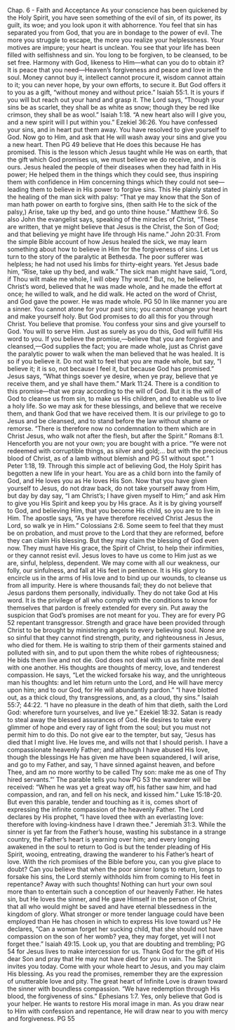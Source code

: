Chap. 6 - Faith and Acceptance
As your conscience has been quickened by the Holy Spirit, you
have seen something of the evil of sin, of its power, its guilt, its woe;
and you look upon it with abhorrence. You feel that sin has separated
you from God, that you are in bondage to the power of evil. The more
you struggle to escape, the more you realize your helplessness. Your
motives are impure; your heart is unclean. You see that your life has
been filled with selfishness and sin. You long to be forgiven, to be
cleansed, to be set free. Harmony with God, likeness to Him—what
can you do to obtain it?
It is peace that you need—Heaven’s forgiveness and peace and
love in the soul. Money cannot buy it, intellect cannot procure it,
wisdom cannot attain to it; you can never hope, by your own efforts,
to secure it. But God offers it to you as a gift, “without money and
without price.” Isaiah 55:1. It is yours if you will but reach out your
hand and grasp it. The Lord says, “Though your sins be as scarlet,
they shall be as white as snow; though they be red like crimson, they
shall be as wool.” Isaiah 1:18. “A new heart also will I give you, and
a new spirit will I put within you.” Ezekiel 36:26.
You have confessed your sins, and in heart put them away. You
have resolved to give yourself to God. Now go to Him, and ask that
He will wash away your sins and give you a new heart. Then
PG 49
believe that He does this because He has promised. This is the lesson
which Jesus taught while He was on earth, that the gift which God
promises us, we must believe we do receive, and it is ours. Jesus
healed the people of their diseases when they had faith in His power;
He helped them in the things which they could see, thus inspiring
them with confidence in Him concerning things which they could
not see—leading them to believe in His power to forgive sins. This
He plainly stated in the healing of the man sick with palsy: “That ye
may know that the Son of man hath power on earth to forgive sins,
(then saith He to the sick of the palsy,) Arise, take up thy bed, and
go unto thine house.” Matthew 9:6. So also John the evangelist says,
speaking of the miracles of Christ, “These are written, that ye might
believe that Jesus is the Christ, the Son of God; and that believing ye
might have life through His name.” John 20:31.
From the simple Bible account of how Jesus healed the sick, we
may learn something about how to believe in Him for the forgiveness
of sins. Let us turn to the story of the paralytic at Bethesda. The poor
sufferer was helpless; he had not used his limbs for thirty-eight years.
Yet Jesus bade him, “Rise, take up thy bed, and walk.” The sick man
might have said, “Lord, if Thou wilt make me whole, I will obey Thy
word.” But, no, he believed Christ’s word, believed that he was made
whole, and he made the effort at once; he willed to walk, and he did
walk. He acted on the word of Christ, and God gave the power. He
was made whole.
PG 50
In like manner you are a sinner. You cannot atone for your past
sins; you cannot change your heart and make yourself holy. But
God promises to do all this for you through Christ. You believe that
promise. You confess your sins and give yourself to God. You will to
serve Him. Just as surely as you do this, God will fulfill His word to
you. If you believe the promise,—believe that you are forgiven and
cleansed,—God supplies the fact; you are made whole, just as Christ
gave the paralytic power to walk when the man believed that he was
healed. It is so if you believe it.
Do not wait to feel that you are made whole, but say, “I believe
it; it is so, not because I feel it, but because God has promised.”
Jesus says, “What things soever ye desire, when ye pray, believe
that ye receive them, and ye shall have them.” Mark 11:24. There
is a condition to this promise—that we pray according to the will of
God. But it is the will of God to cleanse us from sin, to make us His
children, and to enable us to live a holy life. So we may ask for these
blessings, and believe that we receive them, and thank God that we
have received them. It is our privilege to go to Jesus and be cleansed,
and to stand before the law without shame or remorse. “There is
therefore now no condemnation to them which are in Christ Jesus,
who walk not after the flesh, but after the Spirit.” Romans 8:1.
Henceforth you are not your own; you are bought with a price.
“Ye were not redeemed with corruptible things, as silver and gold;...
but with the precious blood of Christ, as of a lamb without blemish
and
PG 51
without spot.” 1 Peter 1:18, 19. Through this simple act of believing
God, the Holy Spirit has begotten a new life in your heart. You are
as a child born into the family of God, and He loves you as He loves
His Son.
Now that you have given yourself to Jesus, do not draw back, do
not take yourself away from Him, but day by day say, “I am Christ’s;
I have given myself to Him;” and ask Him to give you His Spirit
and keep you by His grace. As it is by giving yourself to God, and
believing Him, that you become His child, so you are to live in Him.
The apostle says, “As ye have therefore received Christ Jesus the
Lord, so walk ye in Him.” Colossians 2:6.
Some seem to feel that they must be on probation, and must
prove to the Lord that they are reformed, before they can claim His
blessing. But they may claim the blessing of God even now. They
must have His grace, the Spirit of Christ, to help their infirmities,
or they cannot resist evil. Jesus loves to have us come to Him just
as we are, sinful, helpless, dependent. We may come with all our
weakness, our folly, our sinfulness, and fall at His feet in penitence.
It is His glory to encircle us in the arms of His love and to bind up
our wounds, to cleanse us from all impurity.
Here is where thousands fail; they do not believe that Jesus
pardons them personally, individually. They do not take God at His
word. It is the privilege of all who comply with the conditions to
know for themselves that pardon is freely extended for every sin. Put
away the suspicion that God’s promises are not meant for you. They
are for every
PG 52
repentant transgressor. Strength and grace have been provided
through Christ to be brought by ministering angels to every believing
soul. None are so sinful that they cannot find strength, purity, and
righteousness in Jesus, who died for them. He is waiting to strip
them of their garments stained and polluted with sin, and to put upon
them the white robes of righteousness; He bids them live and not die.
God does not deal with us as finite men deal with one another.
His thoughts are thoughts of mercy, love, and tenderest compassion.
He says, “Let the wicked forsake his way, and the unrighteous man
his thoughts: and let him return unto the Lord, and He will have
mercy upon him; and to our God, for He will abundantly pardon.” “I
have blotted out, as a thick cloud, thy transgressions, and, as a cloud,
thy sins.” Isaiah 55:7; 44:22.
“I have no pleasure in the death of him that dieth, saith the Lord
God: wherefore turn yourselves, and live ye.” Ezekiel 18:32. Satan
is ready to steal away the blessed assurances of God. He desires to
take every glimmer of hope and every ray of light from the soul; but
you must not permit him to do this. Do not give ear to the tempter,
but say, “Jesus has died that I might live. He loves me, and wills
not that I should perish. I have a compassionate heavenly Father;
and although I have abused His love, though the blessings He has
given me have been squandered, I will arise, and go to my Father,
and say, ‘I have sinned against heaven, and before Thee, and am no
more worthy to be called Thy son: make me as one of Thy hired
servants.”’ The parable tells you how
PG 53
the wanderer will be received: “When he was yet a great way off, his
father saw him, and had compassion, and ran, and fell on his neck,
and kissed him.” Luke 15:18-20.
But even this parable, tender and touching as it is, comes short
of expressing the infinite compassion of the heavenly Father. The
Lord declares by His prophet, “I have loved thee with an everlasting
love: therefore with loving-kindness have I drawn thee.” Jeremiah
31:3. While the sinner is yet far from the Father’s house, wasting
his substance in a strange country, the Father’s heart is yearning over
him; and every longing awakened in the soul to return to God is but
the tender pleading of His Spirit, wooing, entreating, drawing the
wanderer to his Father’s heart of love.
With the rich promises of the Bible before you, can you give
place to doubt? Can you believe that when the poor sinner longs to
return, longs to forsake his sins, the Lord sternly withholds him from
coming to His feet in repentance? Away with such thoughts! Nothing
can hurt your own soul more than to entertain such a conception of
our heavenly Father. He hates sin, but He loves the sinner, and He
gave Himself in the person of Christ, that all who would might be
saved and have eternal blessedness in the kingdom of glory. What
stronger or more tender language could have been employed than He
has chosen in which to express His love toward us? He declares,
“Can a woman forget her sucking child, that she should not have
compassion on the son of her womb? yea, they may forget, yet will I
not forget thee.” Isaiah 49:15.
Look up, you that are doubting and trembling;
PG 54
for Jesus lives to make intercession for us. Thank God for the gift
of His dear Son and pray that He may not have died for you in vain.
The Spirit invites you today. Come with your whole heart to Jesus,
and you may claim His blessing.
As you read the promises, remember they are the expression of
unutterable love and pity. The great heart of Infinite Love is drawn
toward the sinner with boundless compassion. “We have redemption
through His blood, the forgiveness of sins.” Ephesians 1:7. Yes, only
believe that God is your helper. He wants to restore His moral image
in man. As you draw near to Him with confession and repentance,
He will draw near to you with mercy and forgiveness.
PG 55
